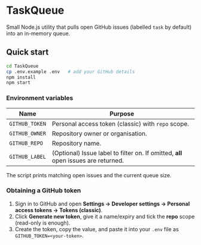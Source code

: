 # TaskQueue

Small Node.js utility that pulls open GitHub issues (labelled `task` by default) into an in-memory queue.

## Quick start
```bash
cd TaskQueue
cp .env.example .env   # add your GitHub details
npm install
npm start
```

### Environment variables

| Name           | Purpose                                               |
| -------------- | ----------------------------------------------------- |
| `GITHUB_TOKEN` | Personal access token (classic) with `repo` scope.    |
| `GITHUB_OWNER` | Repository owner or organisation.                     |
| `GITHUB_REPO`  | Repository name.                                      |
| `GITHUB_LABEL` | (Optional) Issue label to filter on. If omitted, **all** open issues are returned. |

The script prints matching open issues and the current queue size.

### Obtaining a GitHub token
1. Sign in to GitHub and open **Settings → Developer settings → Personal access tokens → Tokens (classic)**.  
2. Click **Generate new token**, give it a name/expiry and tick the **repo** scope (read-only is enough).  
3. Create the token, copy the value, and paste it into your `.env` file as `GITHUB_TOKEN=<your-token>`.

